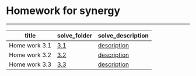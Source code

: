 # Homework for synergy

---

| title         | solve_folder                  | solve_description                           |
|---------------|-------------------------------|---------------------------------------------|
| Home work 3.1 | [3.1](homeworks/3.1/solve.md) | [description](homeworks/3.1/description.md) |
| Home work 3.2 | [3.2](homeworks/3.2/solve.md) | [description](homeworks/3.2/description.md) |
| Home work 3.3 | [3.3](homeworks/3.3/solve.md) | [description](homeworks/3.3/description.md) | 